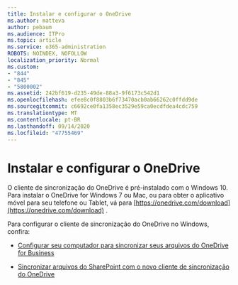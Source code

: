 ```yaml
---
title: Instalar e configurar o OneDrive
ms.author: matteva
author: pebaum
ms.audience: ITPro
ms.topic: article
ms.service: o365-administration
ROBOTS: NOINDEX, NOFOLLOW
localization_priority: Normal
ms.custom:
- "844"
- "845"
- "5800002"
ms.assetid: 242bf619-d235-49de-88a3-9f6173c542d1
ms.openlocfilehash: efee8c0f8803b6f73470acb0ab66262c0ffdd9de
ms.sourcegitcommit: c6692ce0fa1358ec3529e59ca0ecdfdea4cdc759
ms.translationtype: MT
ms.contentlocale: pt-BR
ms.lasthandoff: 09/14/2020
ms.locfileid: "47755469"
---
```

# <a name="install-and-configure-onedrive"></a>Instalar e configurar o OneDrive

O cliente de sincronização do OneDrive é pré-instalado com o Windows 10. Para instalar o OneDrive for Windows 7 ou Mac, ou para obter o aplicativo móvel para seu telefone ou Tablet, vá para [https://onedrive.com/download](https://onedrive.com/download) .
  
Para configurar o cliente de sincronização do OneDrive no Windows, confira:
  
- [Configurar seu computador para sincronizar seus arquivos do OneDrive for Business](https://go.microsoft.com/fwlink/?linkid=533375)

- [Sincronizar arquivos do SharePoint com o novo cliente de sincronização do OneDrive](https://go.microsoft.com/fwlink/?linkid=871666)
